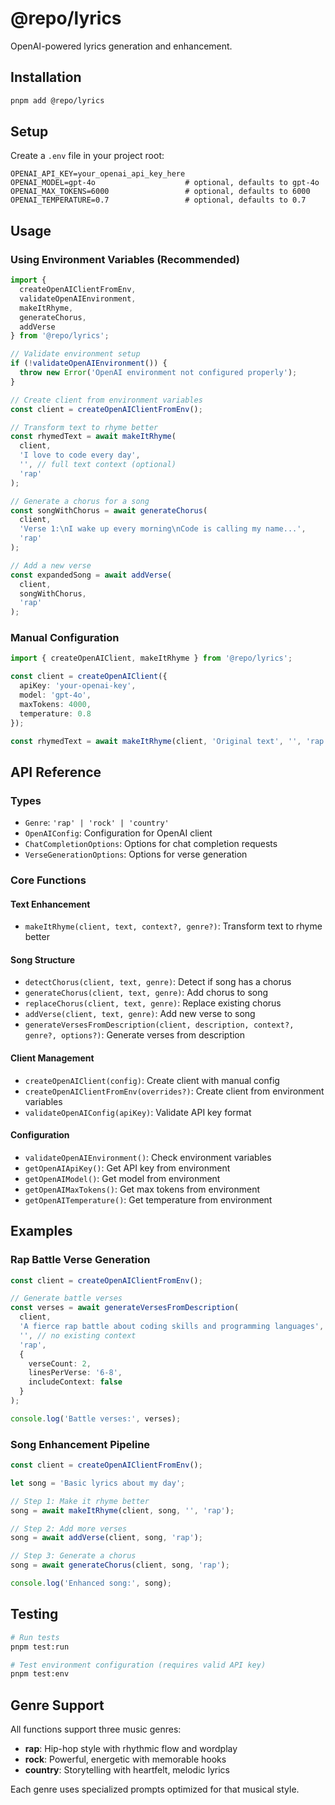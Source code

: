 # @repo/lyrics

OpenAI-powered lyrics generation and enhancement.

## Installation

```bash
pnpm add @repo/lyrics
```

## Setup

Create a `.env` file in your project root:

```env
OPENAI_API_KEY=your_openai_api_key_here
OPENAI_MODEL=gpt-4o                    # optional, defaults to gpt-4o
OPENAI_MAX_TOKENS=6000                 # optional, defaults to 6000
OPENAI_TEMPERATURE=0.7                 # optional, defaults to 0.7
```

## Usage

### Using Environment Variables (Recommended)

```typescript
import { 
  createOpenAIClientFromEnv, 
  validateOpenAIEnvironment,
  makeItRhyme,
  generateChorus,
  addVerse
} from '@repo/lyrics';

// Validate environment setup
if (!validateOpenAIEnvironment()) {
  throw new Error('OpenAI environment not configured properly');
}

// Create client from environment variables
const client = createOpenAIClientFromEnv();

// Transform text to rhyme better
const rhymedText = await makeItRhyme(
  client,
  'I love to code every day',
  '', // full text context (optional)
  'rap'
);

// Generate a chorus for a song
const songWithChorus = await generateChorus(
  client,
  'Verse 1:\nI wake up every morning\nCode is calling my name...',
  'rap'
);

// Add a new verse
const expandedSong = await addVerse(
  client,
  songWithChorus,
  'rap'
);
```

### Manual Configuration

```typescript
import { createOpenAIClient, makeItRhyme } from '@repo/lyrics';

const client = createOpenAIClient({
  apiKey: 'your-openai-key',
  model: 'gpt-4o',
  maxTokens: 4000,
  temperature: 0.8
});

const rhymedText = await makeItRhyme(client, 'Original text', '', 'rap');
```

## API Reference

### Types

- `Genre`: `'rap' | 'rock' | 'country'`
- `OpenAIConfig`: Configuration for OpenAI client
- `ChatCompletionOptions`: Options for chat completion requests
- `VerseGenerationOptions`: Options for verse generation

### Core Functions

#### Text Enhancement
- `makeItRhyme(client, text, context?, genre?)`: Transform text to rhyme better

#### Song Structure
- `detectChorus(client, text, genre)`: Detect if song has a chorus
- `generateChorus(client, text, genre)`: Add chorus to song
- `replaceChorus(client, text, genre)`: Replace existing chorus
- `addVerse(client, text, genre)`: Add new verse to song
- `generateVersesFromDescription(client, description, context?, genre?, options?)`: Generate verses from description

#### Client Management
- `createOpenAIClient(config)`: Create client with manual config
- `createOpenAIClientFromEnv(overrides?)`: Create client from environment variables
- `validateOpenAIConfig(apiKey)`: Validate API key format

#### Configuration
- `validateOpenAIEnvironment()`: Check environment variables
- `getOpenAIApiKey()`: Get API key from environment
- `getOpenAIModel()`: Get model from environment
- `getOpenAIMaxTokens()`: Get max tokens from environment
- `getOpenAITemperature()`: Get temperature from environment

## Examples

### Rap Battle Verse Generation

```typescript
const client = createOpenAIClientFromEnv();

// Generate battle verses
const verses = await generateVersesFromDescription(
  client,
  'A fierce rap battle about coding skills and programming languages',
  '', // no existing context
  'rap',
  {
    verseCount: 2,
    linesPerVerse: '6-8',
    includeContext: false
  }
);

console.log('Battle verses:', verses);
```

### Song Enhancement Pipeline

```typescript
const client = createOpenAIClientFromEnv();

let song = 'Basic lyrics about my day';

// Step 1: Make it rhyme better
song = await makeItRhyme(client, song, '', 'rap');

// Step 2: Add more verses
song = await addVerse(client, song, 'rap');

// Step 3: Generate a chorus
song = await generateChorus(client, song, 'rap');

console.log('Enhanced song:', song);
```

## Testing

```bash
# Run tests
pnpm test:run

# Test environment configuration (requires valid API key)
pnpm test:env
```

## Genre Support

All functions support three music genres:
- **rap**: Hip-hop style with rhythmic flow and wordplay
- **rock**: Powerful, energetic with memorable hooks  
- **country**: Storytelling with heartfelt, melodic lyrics

Each genre uses specialized prompts optimized for that musical style.

